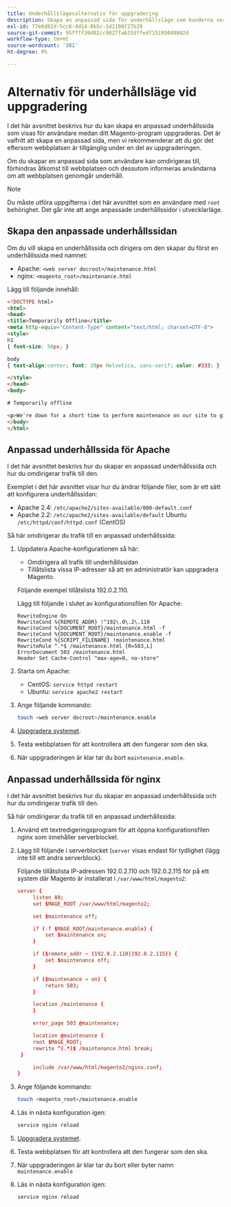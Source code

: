 ```yaml
---
title: Underhållslägesalternativ för uppgradering
description: Skapa en anpassad sida för underhållsläge som kunderna ser på Adobe Commerce eller Magento Open Source i butiken medan du utför en uppgradering.
exl-id: 77e6d82d-5cc6-4d14-8b5c-1d2108f27b29
source-git-commit: 95ffff39d82cc9027fa633dffedf15193040802d
workflow-type: tm+mt
source-wordcount: '381'
ht-degree: 0%

---
```


# Alternativ för underhållsläge vid uppgradering

I det här avsnittet beskrivs hur du kan skapa en anpassad underhållssida som visas för användare medan ditt Magento-program uppgraderas. Det är valfritt att skapa en anpassad sida, men vi rekommenderar att du gör det eftersom webbplatsen är tillgänglig under en del av uppgraderingen.

Om du skapar en anpassad sida som användare kan omdirigeras till, förhindras åtkomst till webbplatsen och dessutom informeras användarna om att webbplatsen genomgår underhåll.

>[!NOTE]
>
>Du måste utföra uppgifterna i det här avsnittet som en användare med `root` behörighet. Det går inte att ange anpassade underhållssidor i utvecklarläge.

## Skapa den anpassade underhållssidan

Om du vill skapa en underhållssida och dirigera om den skapar du först en underhållssida med namnet:

- Apache: `<web server docroot>/maintenance.html`
- nginx: `<magento_root>/maintenance.html`

Lägg till följande innehåll:

```html
<!DOCTYPE html>
<html>
<head>
<title>Temporarily Offline</title>
<meta http-equiv="Content-Type" content="text/html; charset=UTF-8">
<style>
h1
{ font-size: 50px; }

body
{ text-align:center; font: 20px Helvetica, sans-serif; color: #333; }

</style>
</head>
<body>

# Temporarily offline

<p>We're down for a short time to perform maintenance on our site to give you the best possible experience. Check back soon!</p>
</body>
</html>
```

## Anpassad underhållssida för Apache

I det här avsnittet beskrivs hur du skapar en anpassad underhållssida och hur du omdirigerar trafik till den.

Exemplet i det här avsnittet visar hur du ändrar följande filer, som är ett sätt att konfigurera underhållssidan:

- Apache 2.4: `/etc/apache2/sites-available/000-default.conf`
- Apache 2.2: `/etc/apache2/sites-available/default` Ubuntu `/etc/httpd/conf/httpd.conf` (CentOS)

Så här omdirigerar du trafik till en anpassad underhållssida:

1. Uppdatera Apache-konfigurationen så här:

   - Omdirigera all trafik till underhållssidan
   - Tillåtslista vissa IP-adresser så att en administratör kan uppgradera Magento.

   Följande exempel tillåtslista 192.0.2.110.

   Lägg till följande i slutet av konfigurationsfilen för Apache:

   ```terminal
   RewriteEngine On
   RewriteCond %{REMOTE_ADDR} !^192\.0\.2\.110
   RewriteCond %{DOCUMENT_ROOT}/maintenance.html -f
   RewriteCond %{DOCUMENT_ROOT}/maintenance.enable -f
   RewriteCond %{SCRIPT_FILENAME} !maintenance.html
   RewriteRule ^.*$ /maintenance.html [R=503,L]
   ErrorDocument 503 /maintenance.html
   Header Set Cache-Control "max-age=0, no-store"
   ```

1. Starta om Apache:

   - CentOS: `service httpd restart`
   - Ubuntu: `service apache2 restart`

1. Ange följande kommando:

   ```bash
   touch <web server docroot>/maintenance.enable
   ```

1. [Uppgradera systemet](../implementation/perform-upgrade.md).
1. Testa webbplatsen för att kontrollera att den fungerar som den ska.
1. När uppgraderingen är klar tar du bort `maintenance.enable`.

## Anpassad underhållssida för nginx

I det här avsnittet beskrivs hur du skapar en anpassad underhållssida och hur du omdirigerar trafik till den.

Så här omdirigerar du trafik till en anpassad underhållssida:

1. Använd ett textredigeringsprogram för att öppna konfigurationsfilen nginx som innehåller serverblocket.
1. Lägg till följande i serverblocket (`server` visas endast för tydlighet (lägg inte till ett andra serverblock).

   Följande tillåtslista IP-adressen 192.0.2.110 och 192.0.2.115 för på ett system där Magento är installerat i `/var/www/html/magento2`:

   ```conf
   server {
        listen 80;
        set $MAGE_ROOT /var/www/html/magento2;
   
        set $maintenance off;
   
        if (-f $MAGE_ROOT/maintenance.enable) {
            set $maintenance on;
        }
   
        if ($remote_addr ~ (192.0.2.110|192.0.2.115)) {
            set $maintenance off;
        }
   
        if ($maintenance = on) {
            return 503;
        }
   
        location /maintenance {
        }
   
        error_page 503 @maintenance;
   
        location @maintenance {
        root $MAGE_ROOT;
        rewrite ^(.*)$ /maintenance.html break;
    }
   
        include /var/www/html/magento2/nginx.conf;
   }
   ```

1. Ange följande kommando:

   ```bash
   touch <magento_root>/maintenance.enable
   ```

1. Läs in nästa konfiguration igen:

   ```bash
   service nginx reload
   ```

1. [Uppgradera systemet](../implementation/perform-upgrade.md).
1. Testa webbplatsen för att kontrollera att den fungerar som den ska.
1. När uppgraderingen är klar tar du bort eller byter namn `maintenance.enable`
1. Läs in nästa konfiguration igen:

   ```bash
   service nginx reload
   ```
